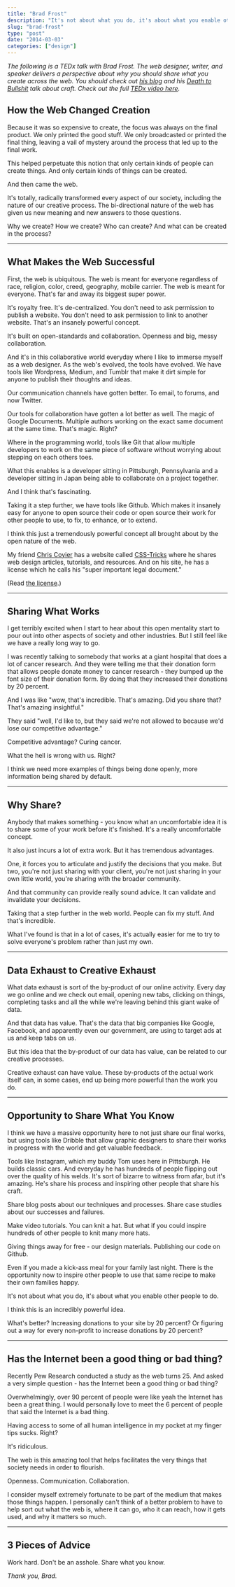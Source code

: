 ```yaml
---
title: "Brad Frost"
description: "It's not about what you do, it's about what you enable other people to do."
slug: "brad-frost"  
type: "post"
date: "2014-03-03"
categories: ["design"]
---
```


*The following is a TEDx talk with Brad Frost. The web designer, writer, and speaker delivers a perspective about  why you should share what you create across the web. You should check out [his blog](http://bradfrostweb.com/blog/) and his [Death to Bullshit](http://bradfrostweb.com/blog/post/death-to-bullshit-at-creative-mornings/) talk about craft. Check out the full [TEDx video here](http://www.youtube.com/watch?v=7rW9vTrN6OU).* 

## How the Web Changed Creation 

Because it was so expensive to create, the focus was always on the final product. We only printed the good stuff. We only broadcasted or printed the final thing, leaving a vail of mystery around the process that led up to the final work. 

This helped perpetuate this notion that only certain kinds of people can create things. And only certain kinds of things can be created. 

And then came the web. 

It's totally, radically transformed every aspect of our society, including the nature of our creative process. The bi-directional nature of the web has given us new meaning and new answers to those questions.

Why we create? How we create? Who can create? And what can be created in the process? 

* * * 

## What Makes the Web Successful 

First, the web is ubiquitous. The web is meant for everyone regardless of race, religion, color, creed, geography, mobile carrier. The web is meant for everyone. That's far and away its biggest super power. 

It's royalty free. It's de-centralized. You don't need to ask permission to publish a website. You don't need to ask permission to link to another website. That's an insanely powerful concept. 

It's built on open-standards and collaboration. Openness and big, messy collaboration. 

And it's in this collaborative world everyday where I like to immerse myself as a web designer. As the web's evolved, the tools have evolved. We have tools like Wordpress, Medium, and Tumblr that make it dirt simple for anyone to publish their thoughts and ideas. 

Our communication channels have gotten better. To email, to forums, and now Twitter. 

Our tools for collaboration have gotten a lot better as well. The magic of Google Documents. Multiple authors working on the exact same document at the same time. That's magic. Right? 

Where in the programming world, tools like Git that allow multiple developers to work on the same piece of software without worrying about stepping on each others toes. 

What this enables is a developer sitting in Pittsburgh, Pennsylvania and a developer sitting in Japan being able to collaborate on a project together. 

And I think that's fascinating. 

Taking it a step further, we have tools like Github. Which makes it insanely easy for anyone to open source their code or open source their work for other people to use, to fix, to enhance, or to extend. 

I think this just a tremendously powerful concept all brought about by the open nature of the web. 

My friend [Chris Coyier](https://twitter.com/chriscoyier) has a website called [CSS-Tricks](http://css-tricks.com/) where he shares web design articles, tutorials, and resources. And on his site, he has a license which he calls his "super important legal document." 

(Read [the license](http://css-tricks.com/license/).)

* * * 

## Sharing What Works 

I get terribly excited when I start to hear about this open mentality start to pour out into other aspects of society and other industries. But I still feel like we have a really long way to go. 

I was recently talking to somebody that works at a giant hospital that does a lot of cancer research. And they were telling me that their donation form that allows people donate money to cancer research - they bumped up the font size of their donation form. By doing that they increased their donations by 20 percent. 

And I was like "wow, that's incredible. That's amazing. Did you share that? That's amazing insightful." 

They said "well, I'd like to, but they said we're not allowed to because we'd lose our competitive advantage."

Competitive advantage? Curing cancer. 

What the hell is wrong with us. Right? 

I think we need more examples of things being done openly, more information being shared by default. 

* * * 

## Why Share? 

Anybody that makes something - you know what an uncomfortable idea it is to share some of your work before it's finished. It's a really uncomfortable concept. 

It also just incurs a lot of extra work. But it has tremendous advantages. 

One, it forces you to articulate and justify the decisions that you make. But two, you're not just sharing with your client, you're not just sharing in your own little world, you're sharing with the broader community. 

And that community can provide really sound advice. It can validate and invalidate your decisions.

Taking that a step further in the web world. People can fix my stuff. And that's incredible. 

What I've found is that in a lot of cases, it's actually easier for me to try to solve everyone's problem rather than just my own.  

* * * 

## Data Exhaust to Creative Exhaust 

What data exhaust is sort of the by-product of our online activity. Every day we go online and we check out email, opening new tabs, clicking on things, completing tasks and all the while we're leaving behind this giant wake of data. 

And that data has value. That's the data that big companies like Google, Facebook, and apparently even our government, are using to target ads at us and keep tabs on us. 

But this idea that the by-product of our data has value, can be related to our creative processes. 

Creative exhaust can have value. These by-products of the actual work itself can, in some cases, end up being more powerful than the work you do. 

* * * 

## Opportunity to Share What You Know

I think we have a massive opportunity here to not just share our final works, but using tools like Dribble that allow graphic designers to share their works in progress with the world and get valuable feedback. 

Tools like Instagram, which my buddy Tom uses here in Pittsburgh. He builds classic cars. And everyday he has hundreds of people flipping out over the quality of his welds. It's sort of bizarre to witness from afar, but it's amazing. He's share his process and inspiring other people that share his craft. 

Share blog posts about our techniques and processes. Share case studies about our successes and failures. 

Make video tutorials. You can knit a hat. But what if you could inspire hundreds of other people to knit many more hats. 

Giving things away for free - our design materials. Publishing our code on Github. 

Even if you made a kick-ass meal for your family last night. There is the opportunity now to inspire other people to use that same recipe to make their own families happy. 

It's not about what you do, it's about what you enable other people to do. 

I think this is an incredibly powerful idea. 

What's better? Increasing donations to your site by 20 percent? Or figuring out a way for every non-profit to increase donations by 20 percent? 

* * * 

## Has the Internet been a good thing or bad thing? 

Recently Pew Research conducted a study as the web turns 25. And asked a very simple question - has the Internet been a good thing or bad thing?

Overwhelmingly, over 90 percent of people were like yeah the Internet has been a great thing. I would personally love to meet the 6 percent of people that said the Internet is a bad thing. 

Having access to some of all human intelligence in my pocket at my finger tips sucks. Right? 

It's ridiculous. 

The web is this amazing tool that helps facilitates the very things that society needs in order to flourish. 

Openness. Communication. Collaboration. 

I consider myself extremely fortunate to be part of the medium that makes those things happen. I personally can't think of a better problem to have to help sort out what the web is, where it can go, who it can reach, how it gets used, and why it matters so much. 

* * * 

## 3 Pieces of Advice 

Work hard. Don't be an asshole. Share what you know. 

*Thank you, Brad.* 





  